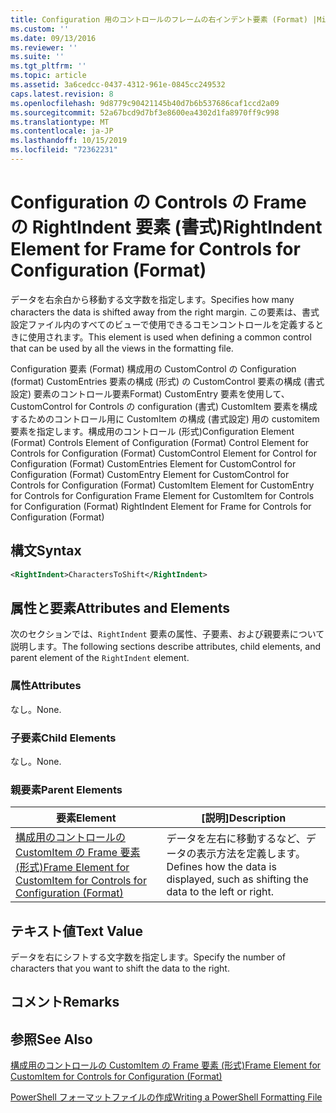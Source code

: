 ```yaml
---
title: Configuration 用のコントロールのフレームの右インデント要素 (Format) |Microsoft Docs
ms.custom: ''
ms.date: 09/13/2016
ms.reviewer: ''
ms.suite: ''
ms.tgt_pltfrm: ''
ms.topic: article
ms.assetid: 3a6cedcc-0437-4312-961e-0845cc249532
caps.latest.revision: 8
ms.openlocfilehash: 9d8779c90421145b40d7b6b537686caf1ccd2a09
ms.sourcegitcommit: 52a67bcd9d7bf3e8600ea4302d1fa8970ff9c998
ms.translationtype: MT
ms.contentlocale: ja-JP
ms.lasthandoff: 10/15/2019
ms.locfileid: "72362231"
---
```

# <a name="rightindent-element-for-frame-for-controls-for-configuration-format"></a><span data-ttu-id="ed9bf-102">Configuration の Controls の Frame の RightIndent 要素 (書式)</span><span class="sxs-lookup"><span data-stu-id="ed9bf-102">RightIndent Element for Frame for Controls for Configuration (Format)</span></span>

<span data-ttu-id="ed9bf-103">データを右余白から移動する文字数を指定します。</span><span class="sxs-lookup"><span data-stu-id="ed9bf-103">Specifies how many characters the data is shifted away from the right margin.</span></span> <span data-ttu-id="ed9bf-104">この要素は、書式設定ファイル内のすべてのビューで使用できるコモンコントロールを定義するときに使用されます。</span><span class="sxs-lookup"><span data-stu-id="ed9bf-104">This element is used when defining a common control that can be used by all the views in the formatting file.</span></span>

<span data-ttu-id="ed9bf-105">Configuration 要素 (Format) 構成用の CustomControl の Configuration (format) CustomEntries 要素の構成 (形式) の CustomControl 要素の構成 (書式設定) 要素のコントロール要素Format) CustomEntry 要素を使用して、CustomControl for Controls の configuration (書式) CustomItem 要素を構成するためのコントロール用に CustomItem の構成 (書式設定) 用の customitem 要素を指定します。構成用のコントロール (形式)</span><span class="sxs-lookup"><span data-stu-id="ed9bf-105">Configuration Element (Format) Controls Element of Configuration (Format) Control Element for Controls for Configuration (Format) CustomControl Element for Control for Configuration (Format) CustomEntries Element for CustomControl for Configuration (Format) CustomEntry Element for CustomControl for Controls for Configuration (Format) CustomItem Element for CustomEntry for Controls for Configuration Frame Element for CustomItem for Controls for Configuration (Format) RightIndent Element for Frame for Controls for Configuration (Format)</span></span>

## <a name="syntax"></a><span data-ttu-id="ed9bf-106">構文</span><span class="sxs-lookup"><span data-stu-id="ed9bf-106">Syntax</span></span>

```xml
<RightIndent>CharactersToShift</RightIndent>
```

## <a name="attributes-and-elements"></a><span data-ttu-id="ed9bf-107">属性と要素</span><span class="sxs-lookup"><span data-stu-id="ed9bf-107">Attributes and Elements</span></span>

<span data-ttu-id="ed9bf-108">次のセクションでは、`RightIndent` 要素の属性、子要素、および親要素について説明します。</span><span class="sxs-lookup"><span data-stu-id="ed9bf-108">The following sections describe attributes, child elements, and parent element of the `RightIndent` element.</span></span>

### <a name="attributes"></a><span data-ttu-id="ed9bf-109">属性</span><span class="sxs-lookup"><span data-stu-id="ed9bf-109">Attributes</span></span>

<span data-ttu-id="ed9bf-110">なし。</span><span class="sxs-lookup"><span data-stu-id="ed9bf-110">None.</span></span>

### <a name="child-elements"></a><span data-ttu-id="ed9bf-111">子要素</span><span class="sxs-lookup"><span data-stu-id="ed9bf-111">Child Elements</span></span>

<span data-ttu-id="ed9bf-112">なし。</span><span class="sxs-lookup"><span data-stu-id="ed9bf-112">None.</span></span>

### <a name="parent-elements"></a><span data-ttu-id="ed9bf-113">親要素</span><span class="sxs-lookup"><span data-stu-id="ed9bf-113">Parent Elements</span></span>

|<span data-ttu-id="ed9bf-114">要素</span><span class="sxs-lookup"><span data-stu-id="ed9bf-114">Element</span></span>|<span data-ttu-id="ed9bf-115">[説明]</span><span class="sxs-lookup"><span data-stu-id="ed9bf-115">Description</span></span>|
|-------------|-----------------|
|[<span data-ttu-id="ed9bf-116">構成用のコントロールの CustomItem の Frame 要素 (形式)</span><span class="sxs-lookup"><span data-stu-id="ed9bf-116">Frame Element for CustomItem for Controls for Configuration (Format)</span></span>](./frame-element-for-customitem-for-controls-for-configuration-format.md)|<span data-ttu-id="ed9bf-117">データを左右に移動するなど、データの表示方法を定義します。</span><span class="sxs-lookup"><span data-stu-id="ed9bf-117">Defines how the data is displayed, such as shifting the data to the left or right.</span></span>|

## <a name="text-value"></a><span data-ttu-id="ed9bf-118">テキスト値</span><span class="sxs-lookup"><span data-stu-id="ed9bf-118">Text Value</span></span>

<span data-ttu-id="ed9bf-119">データを右にシフトする文字数を指定します。</span><span class="sxs-lookup"><span data-stu-id="ed9bf-119">Specify the number of characters that you want to shift the data to the right.</span></span>

## <a name="remarks"></a><span data-ttu-id="ed9bf-120">コメント</span><span class="sxs-lookup"><span data-stu-id="ed9bf-120">Remarks</span></span>

## <a name="see-also"></a><span data-ttu-id="ed9bf-121">参照</span><span class="sxs-lookup"><span data-stu-id="ed9bf-121">See Also</span></span>

[<span data-ttu-id="ed9bf-122">構成用のコントロールの CustomItem の Frame 要素 (形式)</span><span class="sxs-lookup"><span data-stu-id="ed9bf-122">Frame Element for CustomItem for Controls for Configuration (Format)</span></span>](./frame-element-for-customitem-for-controls-for-configuration-format.md)

[<span data-ttu-id="ed9bf-123">PowerShell フォーマットファイルの作成</span><span class="sxs-lookup"><span data-stu-id="ed9bf-123">Writing a PowerShell Formatting File</span></span>](./writing-a-powershell-formatting-file.md)
